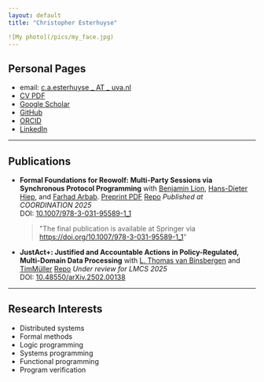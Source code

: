 ```yaml
---
layout: default
title: "Christopher Esterhuyse"

![My photo](/pics/my_face.jpg)
---
```


## Personal Pages

- email: [c.a.esterhuyse _ AT _ uva.nl](c.a.esterhuyseATuva.nl)  
- [CV PDF](/cv.pdf)  
- [Google Scholar](https://scholar.google.com/citations?user=A27CKwsAAAAJ)  
- [GitHub](https://github.com/sirkibsirkib)  
- [ORCID](https://orcid.org/0000-0002-9124-9092)  
- [LinkedIn](https://www.linkedin.com/in/caesterhuyse)  

---

## Publications

- **Formal Foundations for Reowolf: Multi-Party Sessions via Synchronous Protocol Programming**
    with [Benjamin Lion](https://benjaminlion.fr/), [Hans-Dieter Hiep](https://www.drheap.nl/), and [Farhad Arbab](https://homepages.cwi.nl/~farhad/).
  [Preprint PDF](/preprints/reowolf_foundations_preprint.pdf)
  [Repo](https://zenodo.org/records/15247834)
  _Published at COORDINATION 2025_  
  DOI: [10.1007/978-3-031-95589-1_1](https://doi.org/10.1007/978-3-031-95589-1_1)  
  > "The final publication is available at Springer via https://doi.org/10.1007/978-3-031-95589-1_1"

- **JustAct+: Justified and Accountable Actions in Policy-Regulated, Multi-Domain Data Processing**
    with [L. Thomas van Binsbergen](https://ltvanbinsbergen.nl/) and [TimMüller](https://orcid.org/0000-0002-9759-5973)
    [Repo](https://zenodo.org/records/15470286)
  _Under review for LMCS 2025_  
  DOI: [10.48550/arXiv.2502.00138](https://doi.org/10.48550/arXiv.2502.00138)

---


## Research Interests

- Distributed systems
- Formal methods
- Logic programming
- Systems programming
- Functional programming
- Program verification
